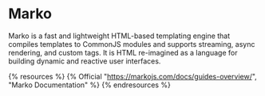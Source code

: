 # Marko

Marko is a fast and lightweight HTML-based templating engine that compiles templates to CommonJS modules and supports streaming, async rendering, and custom tags. It is HTML re-imagined as a language for building dynamic and reactive user interfaces.

{% resources %}
  {% Official "https://markojs.com/docs/guides-overview/", "Marko Documentation" %}
{% endresources %}
